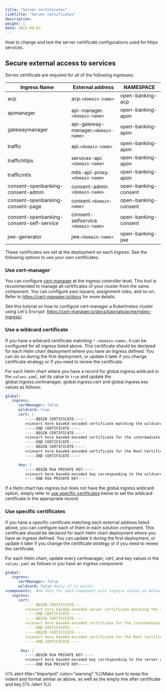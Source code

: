 ```yaml
---
title: "Server certificates"
linkTitle: "Server certificates"
description: 
weight: 1
date: 2021-09-02
---
```


How to change and test the server certificate configurations used for https services.

## Secure external access to services

Server certificate are required for all of the following ingresses:

| Ingress Name                              | External address                       | NAMESPACE                      |
|-------------------------------------------|----------------------------------------|--------------------------------|
| acp                                       | acp.`<domain-name>`                    | open-banking-acp               |
| apimanager                                | api-manager.`<domain-name>`            | open-banking-apim              |
| gatewaymanager                            | api-gateway-manager.`<domain-name>`    | open-banking-apim              |
| traffic                                   | api.`<domain-name>`                    | open-banking-apim              |
| traffichttps                              | services-api.`<domain-name>`           | open-banking-apim              |
| trafficmtls                               | mtls-api-proxy.`<domain-name>`         | open-banking-apim              |
| consent-openbanking-consent-admin         | consent-admin.`<domain-name>`          | open-banking-consent           |
| consent-openbanking-consent-page          | consent.`<domain-name>`                | open-banking-consent           |
| consent-openbanking-consent-self-service  | consent-selfservice.`<domain-name>`    | open-banking-consent           |
| jwe-generator                             | jwe.`<domain-name>`                    | open-banking-jwe               |

These certificates are set at the deployment on each Ingress. See the following options to use your own certificates.

### Use cert-manager

You can configure [cert-manager](https://cert-manager.io/) at the ingress controller level. This tool is recommended to manage all certificates of your cluster from the same component.
You can configure your issuers, assignment rules, and so on. Refer to <https://cert-manager.io/docs> for more details.

See this tutorial on how to configure cert-manager a Kubertnetes cluster using Let's Encrypt: <https://cert-manager.io/docs/tutorials/acme/nginx-ingress/>.

### Use a wildcard certificate

If you have a wildcard certificate matching `*.<domain-name>`, it can be configured for all ingress listed above. This certificate should be declared for each Helm chart deployment where you have an ingress defined. You can do so during the first deployment, or update it later if you change certificate strategy or if you need to renew the certificate.

For each Helm chart where you have a record for global.ingress.wildcard in the `values.yaml`, set its value to `true` and update the global.ingress.certmanager, global.ingress.cert and global.ingress.key values as follows:

```yaml
global:
   ingress:
      certManager: false
      wildcard: true
      cert: |
         -----BEGIN CERTIFICATE-----
         <<insert here base64-encoded certificate matching the wildcard certificate>>
         -----END CERTIFICATE-----
         -----BEGIN CERTIFICATE-----
         <<insert here base64-encoded certificate for the intermadiate Certificate Authority>>
         -----END CERTIFICATE-----
         -----BEGIN CERTIFICATE-----
         <<insert here base64-encoded certificate for the Root Certificate Authority>>
         -----END CERTIFICATE-----

      key: |
         -----BEGIN RSA PRIVATE KEY-----
         <<insert here base64-encoded key corresponding to the wildcard certificate>>
         -----END RSA PRIVATE KEY-----

```

If a Helm chart has ingress but does not have the global.ingress.wildcard option, simply refer to [use specific certificates](#use-specific-certificates) below to set the wildcard certificate in the appropriate record.

### Use specific certificates

If you have a specific certificate matching each external address listed above, you can configure each of them in each solution component. This certificate should be declared for each Helm chart deployment where you have an ingress defined. You can update it during the first deployment, or update it later if you change the certificate strategy or if you need to renew the certificate.

For each Helm chart, update every certmanager, cert, and key values in the `values.yaml` as follows in you have an ingress component:

```yaml
global:
   ingress:
      certManager: false
      wildcard: false #only if it exists
<component>:  #do this for each component with ingress values as below
   ingress:
      cert: 
         -----BEGIN CERTIFICATE-----
         <<insert here base64-encoded server certificate matching the ingress name>>
         -----END CERTIFICATE-----
         -----BEGIN CERTIFICATE-----
         <<insert here base64-encoded certificate for the intermadiate Certificate Authority>>
         -----END CERTIFICATE-----
         -----BEGIN CERTIFICATE-----
         <<insert here base64-encoded certificate for the Root Certificate Authority>>
         -----END CERTIFICATE-----

       key: |
         -----BEGIN RSA PRIVATE KEY-----
         <<insert here base64-encoded key corresponding to the server certificate>>
         -----END RSA PRIVATE KEY-----

```

{{% alert title="Important" color="warning" %}}Make sure to keep the indent and format similar as above, as well as the empty line after certificate and key.{{% /alert %}}

<!-- ## Secure internal connections

{{% alert title="Note" color="primary" %}}
This section is under development
{{% /alert %}} -->